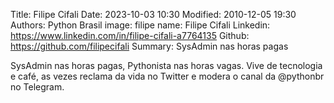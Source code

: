 Title: Filipe Cifali
Date: 2023-10-03 10:30
Modified: 2010-12-05 19:30
Authors: Python Brasil
image: filipe
name: Filipe Cifali
Linkedin: https://www.linkedin.com/in/filipe-cifali-a7764135
Github: https://github.com/filipecifali
Summary: SysAdmin nas horas pagas

SysAdmin nas horas pagas, Pythonista nas horas vagas. Vive de tecnologia e café, as vezes reclama da vida no Twitter e modera o canal da @pythonbr no Telegram.
